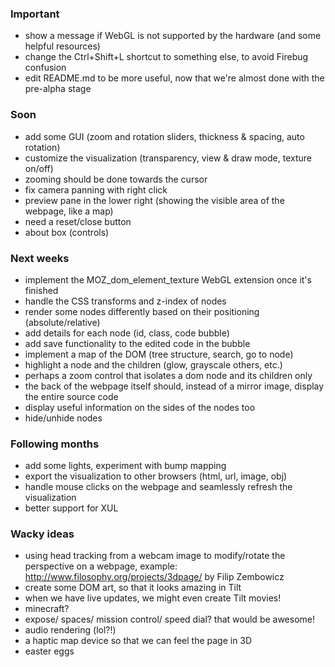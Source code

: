 ### Important
* show a message if WebGL is not supported by the hardware (and some helpful resources)
* change the Ctrl+Shift+L shortcut to something else, to avoid Firebug confusion
* edit README.md to be more useful, now that we're almost done with the pre-alpha stage

### Soon
* add some GUI (zoom and rotation sliders, thickness & spacing, auto rotation)
* customize the visualization (transparency, view & draw mode, texture on/off)
* zooming should be done towards the cursor
* fix camera panning with right click
* preview pane in the lower right (showing the visible area of the webpage, like a map)
* need a reset/close button
* about box (controls)

### Next weeks
* implement the MOZ_dom_element_texture WebGL extension once it's finished
* handle the CSS transforms and z-index of nodes
* render some nodes differently based on their positioning (absolute/relative)
* add details for each node (id, class, code bubble)
* add save functionality to the edited code in the bubble
* implement a map of the DOM (tree structure, search, go to node)
* highlight a node and the children (glow, grayscale others, etc.)
* perhaps a zoom control that isolates a dom node and its children only
* the back of the webpage itself should, instead of a mirror image, display the entire source code
* display useful information on the sides of the nodes too
* hide/unhide nodes

### Following months
* add some lights, experiment with bump mapping
* export the visualization to other browsers (html, url, image, obj)
* handle mouse clicks on the webpage and seamlessly refresh the visualization
* better support for XUL

### Wacky ideas
* using head tracking from a webcam image to modify/rotate the perspective on a webpage, example: http://www.filosophy.org/projects/3dpage/ by Filip Zembowicz
* create some DOM art, so that it looks amazing in Tilt
* when we have live updates, we might even create Tilt movies! 
* minecraft?
* expose/ spaces/ mission control/ speed dial? that would be awesome!
* audio rendering (lol?!)
* a haptic map device so that we can feel the page in 3D
* easter eggs
